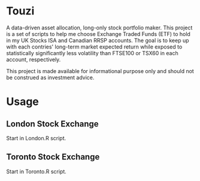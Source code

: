 # Touzi

A data-driven asset allocation, long-only stock portfolio maker. This project is a set of scripts to help me choose Exchange Traded Funds (ETF) to hold in my UK Stocks ISA and Canadian RRSP accounts. The goal is to keep up with each contries' long-term market expected return while exposed to statistically significantly less volatility than FTSE100 or TSX60 in each account, respectively.

This project is made available for informational purpose only and should not be construed as investment advice.

# Usage

## London Stock Exchange

Start in London.R script.

## Toronto Stock Exchange

Start in Toronto.R script.